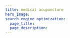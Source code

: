 ```yaml
---
title: medical acupuncture
hero_image: 
search_engine_optimization:
  page_title:
  page_description:
---
```

